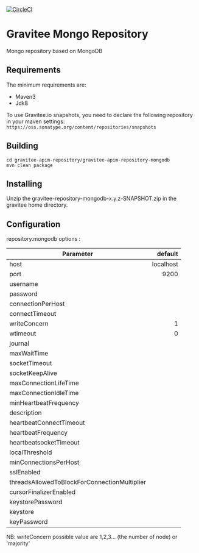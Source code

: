 [![CircleCI](https://circleci.com/gh/gravitee-io/gravitee-repository-mongodb.svg?style=shield)](https://circleci.com/gh/gravitee-io/gravitee-repository-mongodb)

# Gravitee Mongo Repository

Mongo repository based on MongoDB

## Requirements

The minimum requirements are:
* Maven3
* Jdk8

To use Gravitee.io snapshots, you need to declare the following repository in your maven settings:
`https://oss.sonatype.org/content/repositories/snapshots`

## Building

```shell
cd gravitee-apim-repository/gravitee-apim-repository-mongodb
mvn clean package
```

## Installing

Unzip the gravitee-repository-mongodb-x.y.z-SNAPSHOT.zip in the gravitee home directory.
 


## Configuration

repository.mongodb options : 

| Parameter                                        |   default  |
| ------------------------------------------------ | ---------: |
| host                                             |  localhost |
| port                                             |      9200  |
| username                                         |            |
| password                                         |            |
| connectionPerHost                                |            |
| connectTimeout                                   |            |
| writeConcern                                     |      1     |
| wtimeout                                         |    0       |
| journal                                          |            |
| maxWaitTime                                      |            |
| socketTimeout                                    |            |
| socketKeepAlive                                  |            |
| maxConnectionLifeTime                            |            |
| maxConnectionIdleTime                            |            |
| minHeartbeatFrequency                            |            |
| description                                      |            |
| heartbeatConnectTimeout                          |            |
| heartbeatFrequency 	                           |            |
| heartbeatsocketTimeout                           |            |
| localThreshold 	                               |            |
| minConnectionsPerHost                            |            |
| sslEnabled 		                               |            |
| threadsAllowedToBlockForConnectionMultiplier     |            |
| cursorFinalizerEnabled                           |            |
| keystorePassword                                 |            |
| keystore                                         |            |
| keyPassword                                      |            |

NB: writeConcern possible value are 1,2,3... (the number of node) or 'majority' 